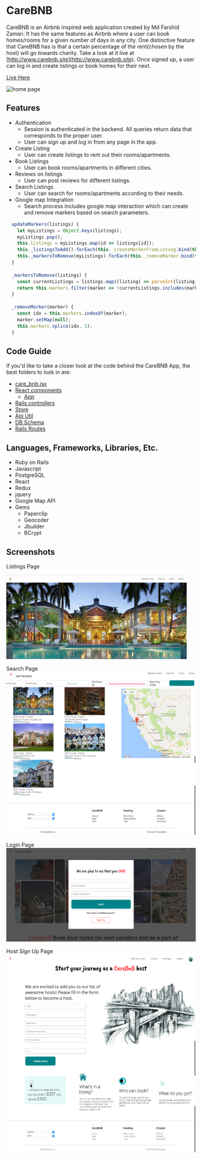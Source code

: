 # CareBNB

CareBNB is an Airbnb inspired web application created by Md Farshid Zaman. It has the same features as Airbnb where a user can book homes/rooms for a given number of days in any city. One distinctive feature that CareBNB has is that a certain percentage of the rent(chosen by the host) will go towards charity. Take a look at it live at [http://www.carebnb.site](http://www.carebnb.site). Once signed up, a user can log in and create listings or book homes for their next.

[Live Here][live]

[live]: http://www.carebnb.site

![home page](./app/assets/images/farshid-carebnb.gif)

## Features

* Authentication
  * Session is authenticated in the backend. All queries return data that corresponds to the proper user.
  * User can sign up and log in from any page in the app.
* Create Listing
  * User can create listings to rent out their rooms/apartments.
* Book Listings
  * User can book rooms/apartments in different cities.
* Reviews on listings
  * User can post reviews for different listings.
* Search Listings
  * User can search for rooms/apartments according to their needs.
* Google map Integration
  * Search process includes google map interaction which can create and remove markers based on search parameters.

```javascript
  updateMarkers(listings) {
    let myListings = Object.keys(listings);
    myListings.pop();
    this.listings = myListings.map(id => listings[id]);
    this._listingsToAdd().forEach(this._createMarkerFromListing.bind(this));
    this._markersToRemove(myListings).forEach(this._removeMarker.bind(this));
  }

  _markersToRemove(listings) {
    const currentListings = listings.map((listing) => parseInt(listing));
    return this.markers.filter(marker => !currentListings.includes(marker.listingId));
  }

  _removeMarker(marker) {
    const idx = this.markers.indexOf(marker);
    marker.setMap(null);
    this.markers.splice(idx, 1);
  }
```
## Code Guide

If you'd like to take a closer look at the code behind the CareBNB App, the best folders to look in are:

* [care_bnb.jsx](./frontend/care_bnb.jsx)
* [React components](./frontend/components)
  * [App](./frontend/components/app.jsx)
* [Rails controllers](./app/controllers/api)
* [Store](./frontend/store/store.js)
* [Api Util](./frontend/util/)
* [DB Schema](./db/schema.rb)
* [Rails Routes](./config/routes.rb)

## Languages, Frameworks, Libraries, Etc.

* Ruby on Rails
* Javascript
* PostgreSQL
* React
* Redux
* jquery
* Google Map API
* Gems
  * Paperclip
  * Geocoder
  * Jbuilder
  * BCrypt

## Screenshots

Listings Page

![Listing show page](./app/assets/images/farshid-carebnb-listing.gif)


Search Page
![search page](./app/assets/images/searchpage.png)


Login Page
![login page](./app/assets/images/loginpage.png)


Host Sign Up Page
![SignUp page](./app/assets/images/createlisting.png)
